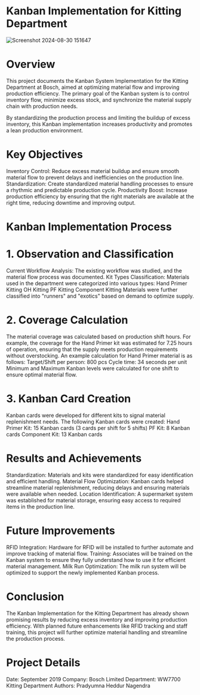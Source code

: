 # Kanban Implementation for Kitting Department


![Screenshot 2024-08-30 151647](https://github.com/user-attachments/assets/c0c03cf2-b904-458a-b49a-3b241271fbac)

# Overview
This project documents the Kanban System Implementation for the Kitting Department at Bosch, aimed at optimizing material flow and improving production efficiency. The primary goal of the Kanban system is to control inventory flow, minimize excess stock, and synchronize the material supply chain with production needs.

By standardizing the production process and limiting the buildup of excess inventory, this Kanban implementation increases productivity and promotes a lean production environment.

# Key Objectives
Inventory Control: Reduce excess material buildup and ensure smooth material flow to prevent delays and inefficiencies on the production line.
Standardization: Create standardized material handling processes to ensure a rhythmic and predictable production cycle.
Productivity Boost: Increase production efficiency by ensuring that the right materials are available at the right time, reducing downtime and improving output.

# Kanban Implementation Process
# 1. Observation and Classification
Current Workflow Analysis: The existing workflow was studied, and the material flow process was documented.
Kit Types Classification: Materials used in the department were categorized into various types:
Hand Primer Kitting
OH Kitting
PF Kitting
Component Kitting
Materials were further classified into "runners" and "exotics" based on demand to optimize supply.
# 2. Coverage Calculation
The material coverage was calculated based on production shift hours. For example, the coverage for the Hand Primer kit was estimated for 7.25 hours of operation, ensuring that the supply meets production requirements without overstocking.
An example calculation for Hand Primer material is as follows:
Target/Shift per person: 800 pcs
Cycle time: 34 seconds per unit
Minimum and Maximum Kanban levels were calculated for one shift to ensure optimal material flow.
# 3. Kanban Card Creation
Kanban cards were developed for different kits to signal material replenishment needs. The following Kanban cards were created:
Hand Primer Kit: 15 Kanban cards (3 cards per shift for 5 shifts)
PF Kit: 8 Kanban cards
Component Kit: 13 Kanban cards

# Results and Achievements
Standardization: Materials and kits were standardized for easy identification and efficient handling.
Material Flow Optimization: Kanban cards helped streamline material replenishment, reducing delays and ensuring materials were available when needed.
Location Identification: A supermarket system was established for material storage, ensuring easy access to required items in the production line.

# Future Improvements
RFID Integration: Hardware for RFID will be installed to further automate and improve tracking of material flow.
Training: Associates will be trained on the Kanban system to ensure they fully understand how to use it for efficient material management.
Milk Run Optimization: The milk run system will be optimized to support the newly implemented Kanban process.

# Conclusion
The Kanban Implementation for the Kitting Department has already shown promising results by reducing excess inventory and improving production efficiency. With planned future enhancements like RFID tracking and staff training, this project will further optimize material handling and streamline the production process.

# Project Details
Date: September 2019
Company: Bosch Limited
Department: WW7700 Kitting Department
Authors: Pradyumna Heddur Nagendra
